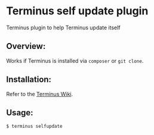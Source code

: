 # Terminus self update plugin
Terminus plugin to help Terminus update itself

## Overview:
Works if Terminus is installed via `composer` or `git clone`.

## Installation:
Refer to the [Terminus Wiki](https://github.com/pantheon-systems/terminus/wiki/Plugins).

## Usage:
```
$ terminus selfupdate
```
